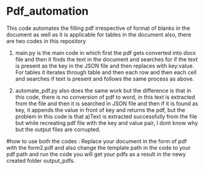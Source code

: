 # Pdf_automation
This code automates the filling pdf irrespective of format of blanks in the document as well as it is applicable for tables in the document also, there are two codes in this repository
1) main.py is the main code in which first the pdf gets converted into docx file and then it finds the text in the document and searches for if the text is present as the key in the JSON file and then replaces with key:value. For tables it iterates through table and then each row and then each cell and searches if text is present and follows the same process as above.
   
2) automate_pdf.py also does the same work but the difference is that in this code, there is no conversion of pdf to word, in this text is extracted from the file and then it is searched in JSON file and then if it is found as key, it appends the value in front of key and returns the pdf, but the problem in this code is that
a)Text is extracted successfully from the file but while recreating pdf file with the key and value pair, I dont know why but the output files are corrupted.

 #how to use both the codes : 
Replace your document in the form of pdf with the form2.pdf and also change the template path in the code to your pdf path and run the code you will get your pdfs as a result in the newy created folder output_pdfs.
